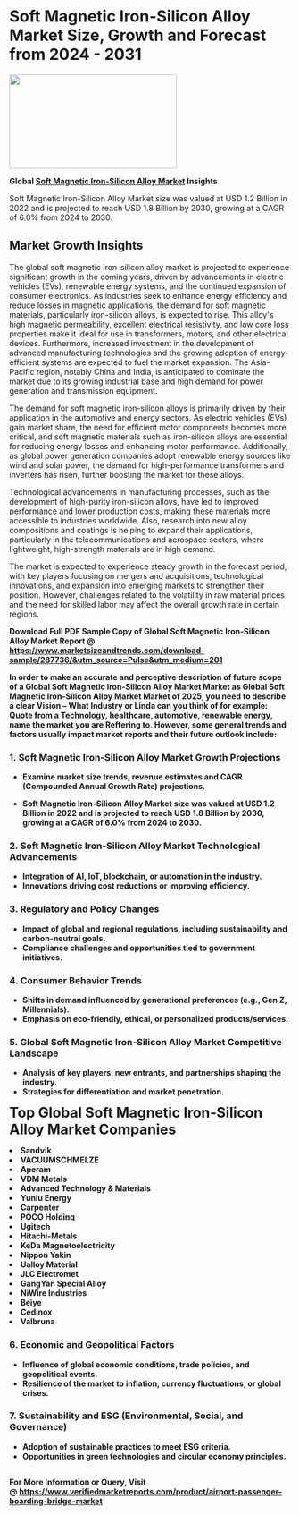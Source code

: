 <H1>Soft Magnetic Iron-Silicon Alloy Market Size, Growth and Forecast from 2024 - 2031</H1><img class="aligncenter size-medium wp-image-584254" src="https://thirdeyenews.in/wp-content/uploads/2024/09/Global-Market-Research-300x168.jpeg" alt="" width="300" height="168" /><p><strong>Global&nbsp;<a href="https://www.marketsizeandtrends.com/download-sample/287736/&amp;utm_source=Pulse&amp;utm_medium=201">Soft Magnetic Iron-Silicon Alloy Market</a> Insights</strong></p><p>Soft Magnetic Iron-Silicon Alloy Market size was valued at USD 1.2 Billion in 2022 and is projected to reach USD 1.8 Billion by 2030, growing at a CAGR of 6.0% from 2024 to 2030.</p><p><h2>Market Growth Insights</h2> <p>The global soft magnetic iron-silicon alloy market is projected to experience significant growth in the coming years, driven by advancements in electric vehicles (EVs), renewable energy systems, and the continued expansion of consumer electronics. As industries seek to enhance energy efficiency and reduce losses in magnetic applications, the demand for soft magnetic materials, particularly iron-silicon alloys, is expected to rise. This alloy's high magnetic permeability, excellent electrical resistivity, and low core loss properties make it ideal for use in transformers, motors, and other electrical devices. Furthermore, increased investment in the development of advanced manufacturing technologies and the growing adoption of energy-efficient systems are expected to fuel the market expansion. The Asia-Pacific region, notably China and India, is anticipated to dominate the market due to its growing industrial base and high demand for power generation and transmission equipment.</p> <p><strong></strong></p> <p>The demand for soft magnetic iron-silicon alloys is primarily driven by their application in the automotive and energy sectors. As electric vehicles (EVs) gain market share, the need for efficient motor components becomes more critical, and soft magnetic materials such as iron-silicon alloys are essential for reducing energy losses and enhancing motor performance. Additionally, as global power generation companies adopt renewable energy sources like wind and solar power, the demand for high-performance transformers and inverters has risen, further boosting the market for these alloys.</p> <p>Technological advancements in manufacturing processes, such as the development of high-purity iron-silicon alloys, have led to improved performance and lower production costs, making these materials more accessible to industries worldwide. Also, research into new alloy compositions and coatings is helping to expand their applications, particularly in the telecommunications and aerospace sectors, where lightweight, high-strength materials are in high demand.</p> <p>The market is expected to experience steady growth in the forecast period, with key players focusing on mergers and acquisitions, technological innovations, and expansion into emerging markets to strengthen their position. However, challenges related to the volatility in raw material prices and the need for skilled labor may affect the overall growth rate in certain regions.</p> <p><strong></p><p><span class=""><strong>Download Full PDF Sample Copy of Global Soft Magnetic Iron-Silicon Alloy Market Report</strong> @ <a href="https://www.marketsizeandtrends.com/download-sample/287736/&amp;utm_source=Pulse&amp;utm_medium=201" target="_blank">https://www.marketsizeandtrends.com/download-sample/287736/&amp;utm_source=Pulse&amp;utm_medium=201</a></span></p><p>In order to make an accurate and perceptive description of future scope of a Global&nbsp;Soft Magnetic Iron-Silicon Alloy Market Market as Global&nbsp;Soft Magnetic Iron-Silicon Alloy Market Market of 2025, you need to describe a clear Vision &ndash; What Industry or Linda can you think of for example: Quote from a Technology, healthcare, automotive, renewable energy, name the market you are Reffering to. However, some general trends and factors usually impact market reports and their future outlook include:</p><h3>1.&nbsp;<strong>Soft Magnetic Iron-Silicon Alloy Market Growth Projections</strong></h3><ul><li>Examine market size trends, revenue estimates and CAGR (Compounded Annual Growth Rate) projections.</li><li><p>Soft Magnetic Iron-Silicon Alloy Market size was valued at USD 1.2 Billion in 2022 and is projected to reach USD 1.8 Billion by 2030, growing at a CAGR of 6.0% from 2024 to 2030.</p></li></ul><h3>2.&nbsp;<strong>Soft Magnetic Iron-Silicon Alloy Market Technological Advancements</strong></h3><ul><li>Integration of AI, IoT, blockchain, or automation in the industry.</li><li>Innovations driving cost reductions or improving efficiency.</li></ul><h3>3.&nbsp;<strong>Regulatory and Policy Changes</strong></h3><ul><li>Impact of global and regional regulations, including sustainability and carbon-neutral goals.</li><li>Compliance challenges and opportunities tied to government initiatives.</li></ul><h3>4.&nbsp;<strong>Consumer Behavior Trends</strong></h3><ul><li>Shifts in demand influenced by generational preferences (e.g., Gen Z, Millennials).</li><li>Emphasis on eco-friendly, ethical, or personalized products/services.</li></ul><h3>5.&nbsp;<strong>Global Soft Magnetic Iron-Silicon Alloy Market Competitive Landscape</strong></h3><ul><li>Analysis of key players, new entrants, and partnerships shaping the industry.</li><li>Strategies for differentiation and market penetration.</li></ul><p data-pm-slice="1 1 []"><span style="color: inherit; font-family: inherit; font-size: 25px;">Top Global Soft Magnetic Iron-Silicon Alloy Market Companies</span></p><div class="" data-test-id=""><p><li>Sandvik</li><li> VACUUMSCHMELZE</li><li> Aperam</li><li> VDM Metals</li><li> Advanced Technology & Materials</li><li> Yunlu Energy</li><li> Carpenter</li><li> POCO Holding</li><li> Ugitech</li><li> Hitachi-Metals</li><li> KeDa Magnetoelectricity</li><li> Nippon Yakin</li><li> Ualloy Material</li><li> JLC Electromet</li><li> GangYan Special Alloy</li><li> NiWire Industries</li><li> Beiye</li><li> Cedinox</li><li> Valbruna</li></p></div><h3>6.&nbsp;<strong>Economic and Geopolitical Factors</strong></h3><ul><li>Influence of global economic conditions, trade policies, and geopolitical events.</li><li>Resilience of the market to inflation, currency fluctuations, or global crises.</li></ul><h3>7.&nbsp;<strong>Sustainability and ESG (Environmental, Social, and Governance)</strong></h3><ul><li>Adoption of sustainable practices to meet ESG criteria.</li><li>Opportunities in green technologies and circular economy principles.</li></ul><h2><strong style="font-size: 14px;">For More Information or Query, Visit @&nbsp;</strong><a style="background-color: #ffffff; font-size: 14px;" href="https://www.marketsizeandtrends.com/report/soft-magnetic-iron-silicon-alloy-market/" target="_blank">https://www.verifiedmarketreports.com/product/airport-passenger-boarding-bridge-market</a></h2>
